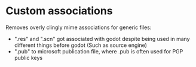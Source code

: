 # Custom associations
Removes overly clingly mime associations for generic files:
* ".res" and ".scn" got associated with godot despite being used in many different things before godot (Such as source engine)
* ".pub" to microsoft publication file, where .pub is often used for PGP public keys